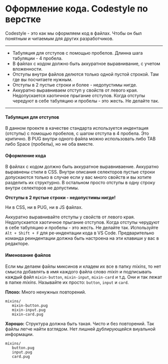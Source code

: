 # Оформление кода. Codestyle по верстке

Codestyle - это как мы оформляем код в файлах. Чтобы он был понятным и читаемым для других разработчиков.

---

-   Табуляция для отступов с помощью пробелов. Длинна шага табуляции - 4 пробела.
-   В файлах с кодом должно быть аккуратное выравнивание, с учетом вложенности.
-   Отступы внутри файлов делются только одной пустой строкой. Там где вы посчитаете нужным.
-   Отступы в 2 пустые строки и более - недопустимы нигде.
-   Аккуратно выравниваем отступ у свойств от левого края. Недопускается хаотичное прыгание отступов. Когда отступы чередуют в себе табуляцию и пробелы - это жесть. Не делайте так.

---

#### Табуляция для отступов

В данном проекте в качестве стандарта используется индентация (отступы) с помощью пробелов, с шагом отступа в 4 пробела. Это критично. В PUG внутри одного файла можно использовать либо TAB либо Space (пробелы), но не оба вместе.

#### Оформление кода

В файлах с кодом должно быть аккуратное выравниваение. Аккуратно выравнены стили в CSS. Внутри описания селекторов пустые строки допускаются только в случае если у вас много свойств и вы хотите разделить их структурно. В остальном просто отступы в одну строку внутри селекторов не допустимы.

**Отступы в 2 пустые строки - недопустимы нигде!**

Ни в CSS, ни в PUG, ни в JS файлах.

Аккуратно выравнивайте отступы у свойств от левого края. Недопускается хаотичное прыгание отступов. Когда отступы черудуют в себе табуляцию и пробелы - это жесть. Не делайте так. Используйте `Alt + Shift + F` для ре-индентации кода в VS Code. Предварительно команда реиндентации должна быть настроена на эти клавиши у вас в редакторе.

#### Именование файлов

Если мы делаем файлы миксинов и кладем их все в папку _mixins_, то нет смысла добавлять в имя каждого файла слово _mixin_ и подписывать каждый файл `mixin-button`, `mixin-input`, `mixin-card` и т.д. Они и так лежат в папке _mixins_. Называйте их просто: `button`, `input` и `card`.

**Плохо:**
Много ненужных повторений.

```
mixins/
   mixin-button.pug
   mixin-input.pug
   mixin-card.pug
```

**Хорошо:**
Структура должна быть такая. Чисто и без повторений.
Так файлы легче найти взглядом. Нет лишней дублирующейся виуальной информации.

```
mixins/
   button.pug
   input.pug
   card.pug
```
